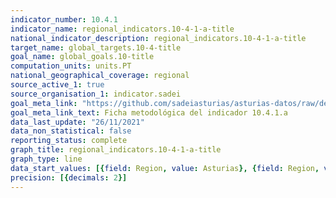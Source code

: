 ```yaml
---
indicator_number: 10.4.1
indicator_name: regional_indicators.10-4-1-a-title
national_indicator_description: regional_indicators.10-4-1-a-title
target_name: global_targets.10-4-title
goal_name: global_goals.10-title
computation_units: units.PT
national_geographical_coverage: regional
source_active_1: true
source_organisation_1: indicator.sadei
goal_meta_link: "https://github.com/sadeiasturias/asturias-datos/raw/develop/descargas/metodologia/10.4.1.a.pdf"
goal_meta_link_text: Ficha metodológica del indicador 10.4.1.a
data_last_update: "26/11/2021"
data_non_statistical: false
reporting_status: complete
graph_title: regional_indicators.10-4-1-a-title
graph_type: line
data_start_values: [{field: Region, value: Asturias}, {field: Region, value: España}]
precision: [{decimals: 2}]
---
```

